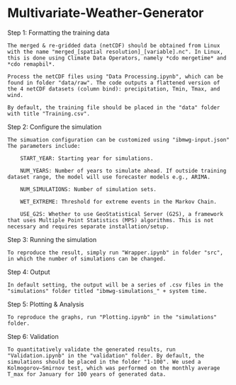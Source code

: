 # Multivariate-Weather-Generator

Step 1: Formatting the training data
	
	The merged & re-gridded data (netCDF) should be obtained from Linux with the name "merged_[spatial resolution]_[variable].nc". In Linux, this is done using Climate Data Operators, namely *cdo mergetime* and *cdo remapbil*.

	Process the netCDF files using "Data Processing.ipynb", which can be found in folder "data/raw". The code outputs a flattened version of the 4 netCDF datasets (column bind): precipitation, Tmin, Tmax, and wind. 

	By default, the training file should be placed in the "data" folder with title "Training.csv". 

Step 2: Configure the simulation

	The simuation configuration can be customized using "ibmwg-input.json" The parameters include:
		
		START_YEAR: Starting year for simulations.
		
		NUM_YEARS: Number of years to simulate ahead. If outside training dataset range, the model will use forecaster models e.g., ARIMA.
		
		NUM_SIMULATIONS: Number of simulation sets.
		
		WET_EXTREME: Threshold for extreme events in the Markov Chain.
		
		USE_G2S: Whether to use GeoStatistical Server (G2S), a framework that uses Multiple Point Statistics (MPS) algorithms. This is not necessary and requires separate installation/setup.

Step 3: Running the simulation
	
	To reproduce the result, simply run "Wrapper.ipynb" in folder "src", in which the number of simulations can be changed.

Step 4: Output

	In default setting, the output will be a series of .csv files in the "simulations" folder titled "ibmwg-simulations_" + system time.

Step 5: Plotting & Analysis

	To reproduce the graphs, run "Plotting.ipynb" in the "simulations" folder.

Step 6: Validation

	To quantitatively validate the generated results, run "Validation.ipynb" in the "validation" folder. By default, the simulations should be placed in the folder "1-100". We used a Kolmogorov–Smirnov test, which was performed on the monthly average T_max for January for 100 years of generated data.
